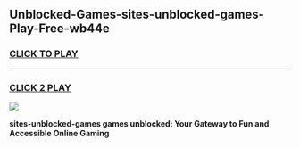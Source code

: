 
## Unblocked-Games-sites-unblocked-games-Play-Free-wb44e
<h3>
<a href="https://premium76.site?title=sites-unblocked-games&ref=18A1">CLICK TO PLAY</a></h3>
<hr>

<h3>
<a href="https://premium76.site?title=sites-unblocked-games&ref=18A1">CLICK 2 PLAY</a>
  
</h3>

<a href="https://premium76.site?title=sites-unblocked-games&ref=18A1"><img src="https://clearcache.store/games.png"></a>


**sites-unblocked-games games unblocked: Your Gateway to Fun and Accessible Online Gaming**
